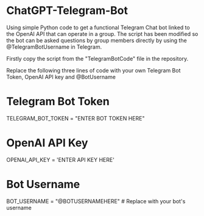 # ChatGPT-Telegram-Bot
Using simple Python code to get a functional Telegram Chat bot linked to the OpenAI API that can operate in a group.
The script has been modified so the bot can be asked questions by group members directly by using the @TelegramBotUsername in Telegram.

Firstly copy the script from the "TelegramBotCode" file in the repository.

Replace the following three lines of code with your own Telegram Bot Token, OpenAI API key and @BotUsername

# Telegram Bot Token
TELEGRAM_BOT_TOKEN = "ENTER BOT TOKEN HERE"

# OpenAI API Key
OPENAI_API_KEY = 'ENTER API KEY HERE'

# Bot Username
BOT_USERNAME = "@BOTUSERNAMEHERE"  # Replace with your bot's username
